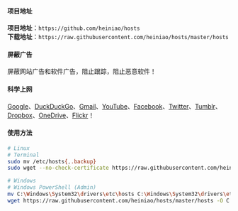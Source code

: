 #### 项目地址
**项目地址**：`https://github.com/heiniao/hosts`  
**下载地址**：`https://raw.githubusercontent.com/heiniao/hosts/master/hosts`

#### 屏蔽广告
屏蔽网站广告和软件广告，阻止跟踪，阻止恶意软件！

#### 科学上网
[Google]、[DuckDuckGo]、[Gmail]、[YouTube]、[Facebook]、[Twitter]、[Tumblr]、[Dropbox]、[OneDrive]、[Flickr]！

#### 使用方法
```sh
# Linux
# Terminal
sudo mv /etc/hosts{,.backup}
sudo wget --no-check-certificate https://raw.githubusercontent.com/heiniao/hosts/master/hosts -O /etc/hosts

# Windows
# Windows PowerShell (Admin)
mv C:\Windows\System32\drivers\etc\hosts C:\Windows\System32\drivers\etc\hosts.backup
wget https://raw.githubusercontent.com/heiniao/hosts/master/hosts -O C:\Windows\System32\drivers\etc\hosts
```

[Google]: https://www.google.com/ncr
[DuckDuckGo]: https://duckduckgo.com/
[Gmail]: https://mail.google.com/
[YouTube]: https://www.youtube.com/
[Facebook]: https://www.facebook.com/
[Twitter]: https://twitter.com/
[Tumblr]: https://www.tumblr.com/
[Dropbox]: https://www.dropbox.com/
[OneDrive]: https://onedrive.live.com/
[Flickr]: https://www.flickr.com/
